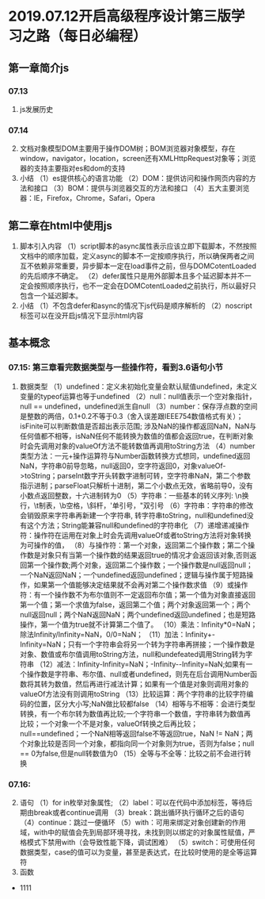 # 2019.07.12开启高级程序设计第三版学习之路（每日必编程）
## 第一章简介js
### 07.13
1. js发展历史
### 07.14
2. 文档对象模型DOM主要用于操作DOM树；BOM浏览器对象模型，存在window，navigator，location，screen还有XMLHttpRequest对象等；浏览器的支持主要指对es和dom的支持
3. 小结
（1）es提供核心的语言功能
（2）DOM：提供访问和操作网页内容的方法和接口
（3）BOM：提供与浏览器交互的方法和接口
（4）五大主要浏览器：IE，Firefox，Chrome，Safari，Opera
## 第二章在html中使用js
1. 脚本引入内容
（1）script脚本的async属性表示应该立即下载脚本，不然按照文档中的顺序加载，定义async的脚本不一定按顺序执行，所以确保两者之间互不依赖非常重要，异步脚本一定在load事件之前，但与DOMCotentLoaded的先后顺序不确定。
（2）defer属性只是用外部脚本且多个延迟脚本并不一定会按照顺序执行，也不一定会在DOMCotentLoaded之前执行，所以最好只包含一个延迟脚本。
2. 小结
（1）不包含defer和async的情况下js代码是顺序解析的
（2）noscript标签可以在没开启js情况下显示html内容
## 基本概念
### 07.15: 第三章看完数据类型与一些操作符，看到3.6语句小节
1. 数据类型
（1）undefined：定义未初始化变量会默认赋值undefined，未定义变量的typeof运算也等于undefined
（2）null：null值表示一个空对象指针，null == undefined，undefined派生自null
（3）number：保存浮点数的空间是整数的两倍，0.1+0.2不等于0.3（舍入误差跟IEEE754数值格式有关）；isFinite可以判断数值是否超出表示范围; 涉及NaN的操作都返回NaN，NaN与任何值都不相等，isNaN任何不能转换为数值的值都会返回true，在判断对象时会先调用对象的valueOf方法不能转数值再调用toString方法
（4）number类型方法：一元+操作运算符与Number函数转换方式想同，undefined返回NaN，字符串0前导忽略，null返回0，空字符返回0，对象valueOf->toString；parseInt数字开头转数字进制可转，空字符串NaN，第二个参数指示进制；parseFloat只解析十进制，第二个小数点无效，省略前导0，没有小数点返回整数，十六进制转为0
（5）字符串：一些基本的转义序列: \n换行，\t制表，\b空格，\\斜杆，\'单引号，\"双引号
（6）字符串：字符串的修改会销毁原来字符串再新建一个字符串,  转字符串toString，null和undefined没有这个方法；String能兼容null和undefined的字符串化
（7）递增递减操作符：操作符在运用在对象上时会先调用valueOf或者toString方法将对象转换为可操作的值，
（8）与操作符：第一个对象，返回第二个操作数；第二个操作数是对象只有当第一个操作数的结果返回true的情况才会返回该对象,否则返回第一个操作数;两个对象，返回第二个操作数；一个操作数是null返回null；一个NaN返回NaN；一个undefined返回undefined；逻辑与操作属于短路操作，如果第一个值能够决定结果就不会再对第二个操作数求值
（9）或操作符：有一个操作数不为布尔值则不一定返回布尔值；第一个值为对象直接返回第一个值；第一个求值为false，返回第二个值；两个对象返回第一个；两个null返回null；两个NaN返回NaN；两个undefined返回undefined；也是短路操作，第一个值为true就不计算第二个值了。
（10）乘法：Infinity*0=NaN；除法Infinity/Infinity=NaN，0/0=NaN；
（11）加法：Infinity+-Infinity=NaN；只有一个字符串会将另一个转为字符串再拼接；一个操作数是对象、数值或布尔值调用toString方法，null和undefeated调用String转为字符串
（12）减法：Infinity-Infinity=NaN；-Infinity--Infinity=NaN;如果有一个操作数是字符串、布尔值、null或者undefined，则先在后台调用Number函数将其转为数值，然后再进行减法计算；如果有一个值是对象则调用对象的valueOf方法没有则调用toString
（13）比较运算：两个字符串的比较字符编码的位置，区分大小写;NaN做比较都false
（14）相等与不相等：会进行类型转换，有一个布尔转为数值再比较;一个字符串一个数值，字符串转为数值再比较；一个对象一个不是对象，valueOf转换之后再比较；null==undefined；一个NaN相等返回false不等返回true，NaN != NaN；两个对象比较是否同一个对象，都指向同一个对象则为true，否则为false；null == 0为false,但是null转数值为0
（15）全等与不全等：比较之前不会进行转换
### 07.16: 
2. 语句
（1）for in枚举对象属性;
（2）label：可以在代码中添加标签，等待后期由break或者continue调用
（3）break：跳出循环执行循环之后的语句
（4）continue：跳过一便循环
（5）with：可用来绑定对象创建新的作用域，with中的赋值会先到局部环境寻找，未找到则以绑定的对象属性赋值，严格模式下禁用with（会导致性能下降，调试困难）
（5）switch：可使用任何数据类型，case的值可以为变量，甚至是表达式，在比较时使用的是全等运算符  
3. 函数
- 1111